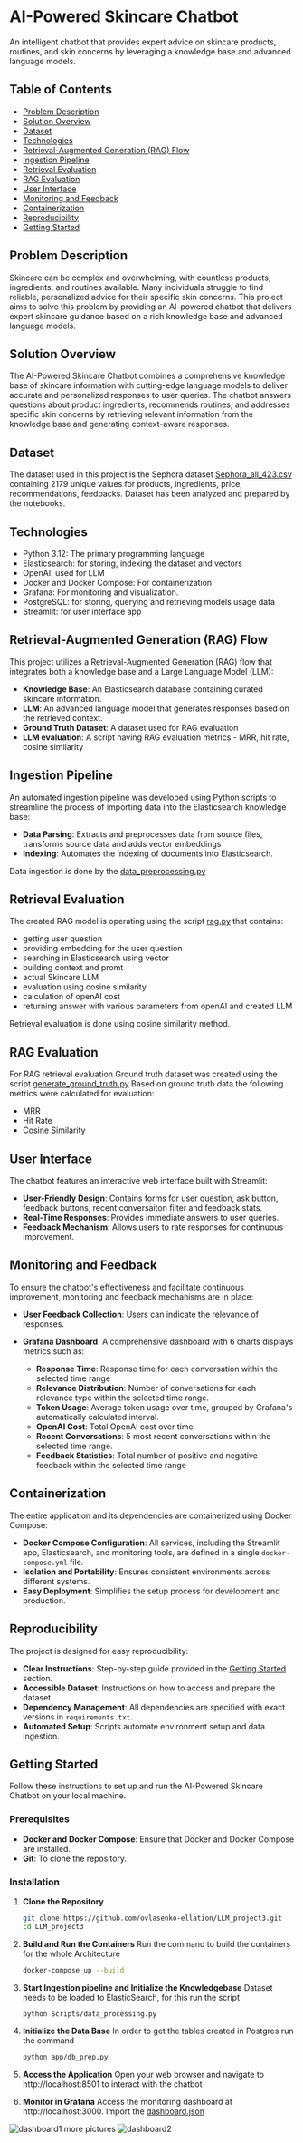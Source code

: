 # AI-Powered Skincare Chatbot

An intelligent chatbot that provides expert advice on skincare products, routines, and skin concerns by leveraging a knowledge base and advanced language models.

## Table of Contents

- [Problem Description](#problem-description)
- [Solution Overview](#solution-overview)
- [Dataset](#dataset)
- [Technologies](#technologies-)
- [Retrieval-Augmented Generation (RAG) Flow](#retrieval-augmented-generation-rag-flow)
- [Ingestion Pipeline](#ingestion-pipeline)
- [Retrieval Evaluation](#retrieval-evaluation)
- [RAG Evaluation](#rag-evaluation)
- [User Interface](#user-interface)
- [Monitoring and Feedback](#monitoring-and-feedback)
- [Containerization](#containerization)
- [Reproducibility](#reproducibility)
- [Getting Started](#getting-started)

## Problem Description

Skincare can be complex and overwhelming, with countless products, ingredients, and routines available. Many individuals struggle to find reliable, personalized advice for their specific skin concerns. This project aims to solve this problem by providing an AI-powered chatbot that delivers expert skincare guidance based on a rich knowledge base and advanced language models.

## Solution Overview

The AI-Powered Skincare Chatbot combines a comprehensive knowledge base of skincare information with cutting-edge language models to deliver accurate and personalized responses to user queries. The chatbot answers questions about product ingredients, recommends routines, and addresses specific skin concerns by retrieving relevant information from the knowledge base and generating context-aware responses.

## Dataset
The dataset used in this project is the Sephora dataset [Sephora_all_423.csv](https://www.kaggle.com/datasets/autumndyer/skincare-products-and-ingredients?select=Sephora_all_423.csv) containing 2179 unique values for products, ingredients, price, recommendations, feedbacks. Dataset has been analyzed and prepared by the notebooks.

## Technologies 
- Python 3.12: The primary programming language
- Elasticsearch: for storing, indexing the dataset and vectors 
- OpenAI: used for LLM 
- Docker and Docker Compose: For containerization
- Grafana: For monitoring and visualization.
- PostgreSQL: for storing, querying and retrieving models usage data
- Streamlit: for user interface app

## Retrieval-Augmented Generation (RAG) Flow

This project utilizes a Retrieval-Augmented Generation (RAG) flow that integrates both a knowledge base and a Large Language Model (LLM):

- **Knowledge Base**: An Elasticsearch database containing curated skincare information.
- **LLM**: An advanced language model that generates responses based on the retrieved context.
- **Ground Truth Dataset**: A dataset used for RAG evaluation
- **LLM evaluation**: A script having RAG evaluation metrics - MRR, hit rate, cosine similarity

## Ingestion Pipeline

An automated ingestion pipeline was developed using Python scripts to streamline the process of importing data into the Elasticsearch knowledge base:

- **Data Parsing**: Extracts and preprocesses data from source files, transforms source data and adds vector embeddings
- **Indexing**: Automates the indexing of documents into Elasticsearch.

Data ingestion is done by the [data_preprocessing.py](https://github.com/ovlasenko-ellation/LLM_project3/blob/main/Scripts/data_preprocessing.py)

## Retrieval Evaluation

The created RAG model is operating using the script [rag.py](https://github.com/ovlasenko-ellation/LLM_project3/blob/main/Scripts/rag.py) that contains:
- getting user question 
- providing embedding for the user question 
- searching in Elasticsearch using vector
- building context and promt
- actual Skincare LLM
- evaluation using cosine similarity 
- calculation of openAI cost
- returning answer with various parameters from openAI and created LLM 

Retrieval evaluation is done using cosine similarity method.

## RAG Evaluation

For RAG retrieval evaluation Ground truth dataset was created using the script [generate_ground_truth.py](https://github.com/ovlasenko-ellation/LLM_project3/blob/main/Scripts/generate_ground_truth.py)
Based on ground truth data the following metrics were calculated for evaluation:
- MRR
- Hit Rate
- Cosine Similarity

## User Interface

The chatbot features an interactive web interface built with Streamlit:

- **User-Friendly Design**: Contains forms for user question, ask button, feedback buttons, recent conversaiton filter and feedback stats.
- **Real-Time Responses**: Provides immediate answers to user queries.
- **Feedback Mechanism**: Allows users to rate responses for continuous improvement.

## Monitoring and Feedback

To ensure the chatbot's effectiveness and facilitate continuous improvement, monitoring and feedback mechanisms are in place:

- **User Feedback Collection**: Users can indicate the relevance of responses.
- **Grafana Dashboard**: A comprehensive dashboard with 6 charts displays metrics such as:

  - **Response Time**: Response time for each conversation within the selected time range
  - **Relevance Distribution**: Number of conversations for each relevance type within the selected time range.
  - **Token Usage**: Average token usage over time, grouped by Grafana's automatically calculated interval.
  - **OpenAI Cost**: Total OpenAI cost over time
  - **Recent Conversations**: 5 most recent conversations within the selected time range.
  - **Feedback Statistics**: Total number of positive and negative feedback within the selected time range

## Containerization

The entire application and its dependencies are containerized using Docker Compose:

- **Docker Compose Configuration**: All services, including the Streamlit app, Elasticsearch, and monitoring tools, are defined in a single `docker-compose.yml` file.
- **Isolation and Portability**: Ensures consistent environments across different systems.
- **Easy Deployment**: Simplifies the setup process for development and production.

## Reproducibility

The project is designed for easy reproducibility:

- **Clear Instructions**: Step-by-step guide provided in the [Getting Started](#getting-started) section.
- **Accessible Dataset**: Instructions on how to access and prepare the dataset.
- **Dependency Management**: All dependencies are specified with exact versions in `requirements.txt`.
- **Automated Setup**: Scripts automate environment setup and data ingestion.

## Getting Started

Follow these instructions to set up and run the AI-Powered Skincare Chatbot on your local machine.

### Prerequisites

- **Docker and Docker Compose**: Ensure that Docker and Docker Compose are installed.
- **Git**: To clone the repository.

### Installation

1. **Clone the Repository**

   ```bash
   git clone https://github.com/ovlasenko-ellation/LLM_project3.git
   cd LLM_project3
    ```
2. **Build and Run the Containers**
Run the command to build the containers for the whole Architecture
   ```bash
   docker-compose up --build
   ```
3. **Start Ingestion pipeline and Initialize the Knowledgebase**
Dataset needs to be loaded to ElasticSearch, for this run the script
   ```bash
   python Scripts/data_processing.py
    ```
4. **Initialize the Data Base**
In order to get the tables created in Postgres run the command 
   ```bash
   python app/db_prep.py
   ```
5. **Access the Application**
Open your web browser and navigate to http://localhost:8501 to interact with the chatbot

6. **Monitor in Grafana**
Access the monitoring dashboard at http://localhost:3000.
Import the [dashboard.json](https://github.com/ovlasenko-ellation/LLM_project3/blob/main/Grafana/dashboard.json)

![dashboard1](https://github.com/ovlasenko-ellation/LLM_project3/blob/main/Grafana/dashboard1.png)
more pictures
![dashboard2](https://github.com/ovlasenko-ellation/LLM_project3/blob/main/Grafana/dasboard2.png)